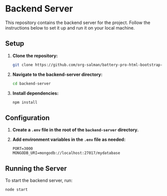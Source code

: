 # Backend Server

This repository contains the backend server for the project. Follow the instructions below to set it up and run it on your local machine.

## Setup

1. **Clone the repository:**

    ```bash
    git clone https://github.com/org-salman/battery-pro-html-bootstrap-js.git
    ```

2. **Navigate to the backend-server directory:**

    ```bash
    cd backend-server
    ```

3. **Install dependencies:**

    ```bash
    npm install
    ```

## Configuration

1. **Create a `.env` file in the root of the `backend-server` directory.**

2. **Add environment variables in the `.env` file as needed:**

    ```
    PORT=3000
    MONGODB_URI=mongodb://localhost:27017/mydatabase
    ```

## Running the Server

To start the backend server, run:

```bash
node start


